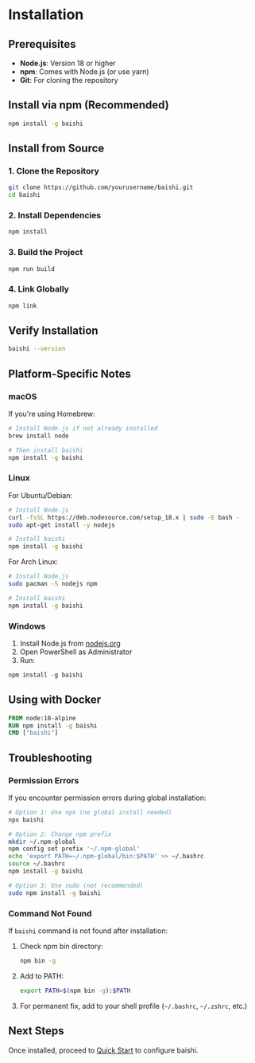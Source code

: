 # Installation

## Prerequisites

- **Node.js**: Version 18 or higher
- **npm**: Comes with Node.js (or use yarn)
- **Git**: For cloning the repository

## Install via npm (Recommended)

```bash
npm install -g baishi
```

## Install from Source

### 1. Clone the Repository

```bash
git clone https://github.com/yourusername/baishi.git
cd baishi
```

### 2. Install Dependencies

```bash
npm install
```

### 3. Build the Project

```bash
npm run build
```

### 4. Link Globally

```bash
npm link
```

## Verify Installation

```bash
baishi --version
```

## Platform-Specific Notes

### macOS

If you're using Homebrew:

```bash
# Install Node.js if not already installed
brew install node

# Then install baishi
npm install -g baishi
```

### Linux

For Ubuntu/Debian:

```bash
# Install Node.js
curl -fsSL https://deb.nodesource.com/setup_18.x | sudo -E bash -
sudo apt-get install -y nodejs

# Install baishi
npm install -g baishi
```

For Arch Linux:

```bash
# Install Node.js
sudo pacman -S nodejs npm

# Install baishi
npm install -g baishi
```

### Windows

1. Install Node.js from [nodejs.org](https://nodejs.org/)
2. Open PowerShell as Administrator
3. Run:

```powershell
npm install -g baishi
```

## Using with Docker

```dockerfile
FROM node:18-alpine
RUN npm install -g baishi
CMD ["baishi"]
```

## Troubleshooting

### Permission Errors

If you encounter permission errors during global installation:

```bash
# Option 1: Use npx (no global install needed)
npx baishi

# Option 2: Change npm prefix
mkdir ~/.npm-global
npm config set prefix '~/.npm-global'
echo 'export PATH=~/.npm-global/bin:$PATH' >> ~/.bashrc
source ~/.bashrc
npm install -g baishi

# Option 3: Use sudo (not recommended)
sudo npm install -g baishi
```

### Command Not Found

If `baishi` command is not found after installation:

1. Check npm bin directory:
   ```bash
   npm bin -g
   ```

2. Add to PATH:
   ```bash
   export PATH=$(npm bin -g):$PATH
   ```

3. For permanent fix, add to your shell profile (`~/.bashrc`, `~/.zshrc`, etc.)

## Next Steps

Once installed, proceed to [Quick Start](quickstart.md) to configure baishi.